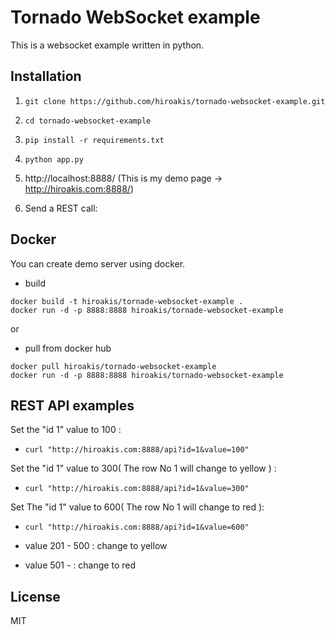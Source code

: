 # Tornado WebSocket example

This is a websocket example written in python.

## Installation

1. `git clone https://github.com/hiroakis/tornado-websocket-example.git`

2. `cd tornado-websocket-example`

3. `pip install -r requirements.txt`

4. `python app.py`

5. http://localhost:8888/
(This is my demo page -> http://hiroakis.com:8888/)

6. Send a REST call:

## Docker

You can create demo server using docker.

* build

```
docker build -t hiroakis/tornade-websocket-example .
docker run -d -p 8888:8888 hiroakis/tornade-websocket-example
```

or

* pull from docker hub

```
docker pull hiroakis/tornado-websocket-example
docker run -d -p 8888:8888 hiroakis/tornado-websocket-example
```

## REST API examples

Set the "id 1" value to 100 :
- `curl "http://hiroakis.com:8888/api?id=1&value=100"`

Set the "id 1" value to 300( The row No 1 will change to yellow ) :
- `curl "http://hiroakis.com:8888/api?id=1&value=300"`

Set The "id 1" value to 600( The row No 1 will change to red ):
- `curl "http://hiroakis.com:8888/api?id=1&value=600"`

- value 201 - 500 : change to yellow
- value 501 - : change to red

## License

MIT
